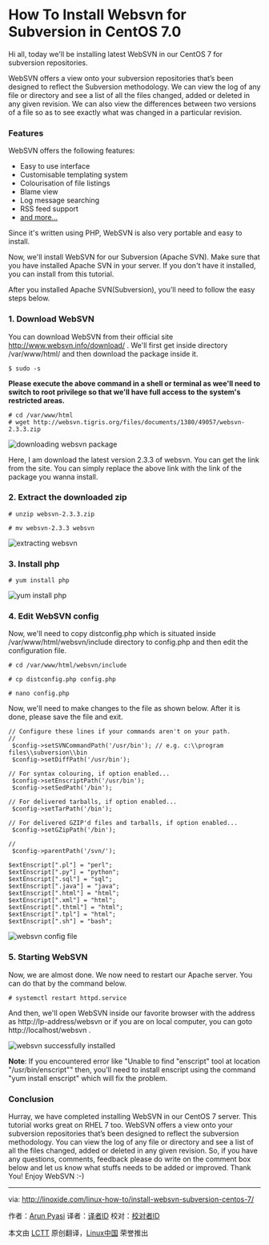 How To Install Websvn for Subversion in CentOS 7.0
================================================================================
Hi all, today we'll be installing latest WebSVN in our CentOS 7 for subversion repositories.

WebSVN offers a view onto your subversion repositories that’s been designed to reflect the Subversion methodology. We can view the log of any file or directory and see a list of all the files changed, added or deleted in any given revision. We can also view the differences between two versions of a file so as to see exactly what was changed in a particular revision.

### Features ###

WebSVN offers the following features:

- Easy to use interface
- Customisable templating system
- Colourisation of file listings
- Blame view
- Log message searching
- RSS feed support
- [and more...][1]

Since it's written using PHP, WebSVN is also very portable and easy to install.

Now, we'll install WebSVN for our Subversion (Apache SVN). Make sure that you have installed Apache SVN in your server. If you don't have it installed, you can install from this tutorial.

After you installed Apache SVN(Subversion), you'll need to follow the easy steps below.

### 1. Download WebSVN ###

You can  download WebSVN from their official site http://www.websvn.info/download/ . We'll first get inside directory /var/www/html/ and then download the package inside it.

    $ sudo -s

**Please execute the above command in a shell or terminal as wee'll need to switch to root privilege so that we'll have full access to the system's restricted areas.**

    # cd /var/www/html
    # wget http://websvn.tigris.org/files/documents/1380/49057/websvn-2.3.3.zip

![downloading websvn package](http://blog.linoxide.com/wp-content/uploads/2015/01/downloading-websvn.png)

Here, I am download the latest version 2.3.3 of websvn. You can get the link from the site. You can simply replace the above link with the link of the package you wanna install.

### 2. Extract the downloaded zip ###

    # unzip websvn-2.3.3.zip

    # mv websvn-2.3.3 websvn

![extracting websvn](http://blog.linoxide.com/wp-content/uploads/2015/01/extracting-websvn.png)

### 3. Install php ###

    # yum install php

![yum install php](http://blog.linoxide.com/wp-content/uploads/2015/01/yum-install-php.png)

### 4. Edit WebSVN config ###

Now, we'll need to copy distconfig.php which is situated inside /var/www/html/websvn/include directory to config.php and then edit the configuration file.

    # cd /var/www/html/websvn/include

    # cp distconfig.php config.php

    # nano config.php

Now, we'll need to make changes to the file as shown below. After it is done, please save the file and exit.

    // Configure these lines if your commands aren't on your path.
    //
     $config->setSVNCommandPath('/usr/bin'); // e.g. c:\\program files\\subversion\\bin
     $config->setDiffPath('/usr/bin');
    
    // For syntax colouring, if option enabled...
     $config->setEnscriptPath('/usr/bin');
     $config->setSedPath('/bin');
    
    // For delivered tarballs, if option enabled...
     $config->setTarPath('/bin');
    
    // For delivered GZIP'd files and tarballs, if option enabled...
     $config->setGZipPath('/bin');
    
    //
     $config->parentPath('/svn/');
    
    $extEnscript[".pl"] = "perl";
    $extEnscript[".py"] = "python";
    $extEnscript[".sql"] = "sql";
    $extEnscript[".java"] = "java";
    $extEnscript[".html"] = "html";
    $extEnscript[".xml"] = "html";
    $extEnscript[".thtml"] = "html";
    $extEnscript[".tpl"] = "html";
    $extEnscript[".sh"] = "bash";

![websvn config file](http://blog.linoxide.com/wp-content/uploads/2015/01/config-file-websvn.png)

### 5. Starting WebSVN ###

Now, we are almost done. We now need to restart our Apache server. You can do that by the command below.

    # systemctl restart httpd.service

And then, we'll open WebSVN inside our favorite browser with the address as http://Ip-address/websvn or if you are on local computer, you can goto http://localhost/websvn .

![websvn successfully installed](http://blog.linoxide.com/wp-content/uploads/2015/01/websvn-success.png)

**Note**: If you encountered error like "Unable to find "enscript" tool at location "/usr/bin/enscript"" then, you'll need to install enscript using the command "yum install enscript" which will fix the problem.

### Conclusion ###

Hurray, we have completed installing WebSVN in our CentOS 7 server. This tutorial works great on RHEL 7 too. WebSVN offers a view onto your subversion repositories that’s been designed to reflect the subversion methodology. You can view the log of any file or directory and see a list of all the files changed, added or deleted in any given revision. So, if you have any questions, comments, feedback please do write on the comment box below and let us know what stuffs needs to be added or improved. Thank You! Enjoy WebSVN :-)

--------------------------------------------------------------------------------

via: http://linoxide.com/linux-how-to/install-websvn-subversion-centos-7/

作者：[Arun Pyasi][a]
译者：[译者ID](https://github.com/译者ID)
校对：[校对者ID](https://github.com/校对者ID)

本文由 [LCTT](https://github.com/LCTT/TranslateProject) 原创翻译，[Linux中国](http://linux.cn/) 荣誉推出

[a]:http://linoxide.com/author/arunp/
[1]:http://www.websvn.info/features/